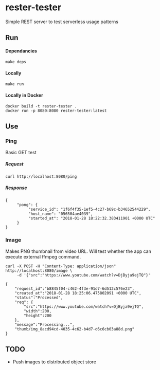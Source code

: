 # rester-tester
Simple REST server to test serverless usage patterns

## Run

#### Dependancies 

```
make deps
```

#### Locally 

```
make run
```

#### Locally in Docker

```
docker build -t rester-tester .
docker run -p 8080:8080 rester-tester:latest
```

## Use

### Ping
Basic GET test

##### Request

```
curl http://localhost:8080/ping 
```

##### Response

```
{
     "pong": {
          "service_id": "1f6f4f35-1ef5-4c27-b69c-b34652544229",
          "host_name": "056504ae4039",
          "started_at": "2018-01-28 18:22:32.383411901 +0000 UTC"
     }
}
```

### Image

Makes PNG thumbnail from video URL. Will test whether the app can execute external ffmpeg command.

```
curl -X POST -H "Content-Type: application/json" http://localhost:8080/image \
     -d '{"src":"https://www.youtube.com/watch?v=DjByja9ejTQ"}'     
```

```
{
    "request_id":"b8845f04-c462-4f3e-91d7-6d512c576e23",
    "created_at":"2018-01-28 18:25:06.475802091 +0000 UTC",
    "status":"Processed",
    "req": {
        "src":"https://www.youtube.com/watch?v=DjByja9ejTQ",
        "width":200,
        "height":200
    },
    "message":"Processing...",
    "thumb/img_8acd94cd-4035-4c62-b4d7-d6c6cb03a88d.png"
}
```

## TODO

* Push images to distributed object store 
